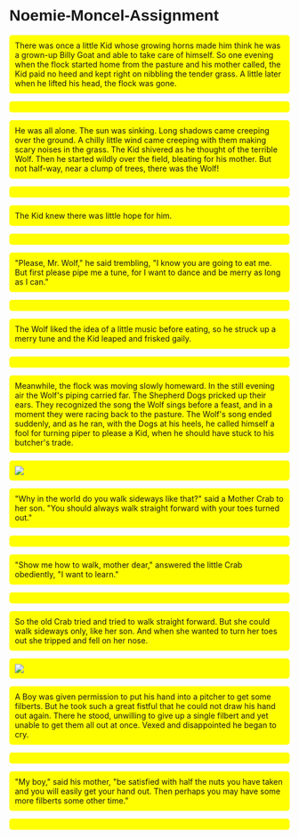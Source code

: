 # Noemie-Moncel-Assignment
<!DOCTYPE html>

<html>
  <head>
    <meta charset="utf-8">
    <title>THE WOLF AND THE KID</title>
    <style>
      h1 {
        font-family: sans-serif;
      } 
      p {
        background: lightblue;
        padding: 10px;
        border-radius: 5px;
      }
    </style>
  </head>
 <body>        
<p>There was once a little Kid whose growing horns made him think he was a grown-up Billy Goat and able to take care of himself. So one evening when the flock started home from the pasture and his mother called, the Kid paid no heed and kept right on nibbling the tender grass. A little later when he lifted his head, the flock was gone.<p>
<p>He was all alone. The sun was sinking. Long shadows came creeping over the ground. A chilly little wind came creeping with them making scary noises in the grass. The Kid shivered as he thought of the terrible Wolf. Then he started wildly over the field, bleating for his mother. But not half-way, near a clump of trees, there was the Wolf!<p>
<p>The Kid knew there was little hope for him.<p>
<p>"Please, Mr. Wolf," he said trembling, "I know you are going to eat me. But first please pipe me a tune, for I want to dance and be merry as long as I can."<p>
<p>The Wolf liked the idea of a little music before eating, so he struck up a merry tune and the Kid leaped and frisked gaily.<p>
<p>Meanwhile, the flock was moving slowly homeward. In the still evening air the Wolf's piping carried far. The Shepherd Dogs pricked up their ears. They recognized the song the Wolf sings before a feast, and in a moment they were racing back to the pasture. The Wolf's song ended suddenly, and as he ran, with the Dogs at his heels, he called himself a fool for turning piper to please a Kid, when he should have stuck to his butcher's trade.<p>
  </body>

<img src="http://elsonidodelaverdad.blogspot.com/2012/04/el-lobo-y-el-chivo.html">

<head>
    <meta charset="utf-8">
    <title>THE YOUNG CRAB AND HIS MOTHER</title>
    <style>
      h1 {
        font-family: sans-serif;
      } 
      p {
        background: lightred;
        padding: 10px;
        border-radius: 5px;
      }
    </style>
  </head>
  <body>
  <p>"Why in the world do you walk sideways like that?" said a Mother Crab to her son. "You should always walk straight forward with your toes turned out."<p>
  <p>"Show me how to walk, mother dear," answered the little Crab obediently, "I want to learn."<p>
  <p>So the old Crab tried and tried to walk straight forward. But she could walk sideways only, like her son. And when she wanted to turn her toes out she tripped and fell on her nose.<p>
  </body>
  <img src="https://fablesofaesop.com/the-two-crabs.html">
  
  <head>
    <meta charset="utf-8">
    <title>THE BOY AND THE FILBERTS</title>
    <style>
      h1 {
        font-family: sans-serif;
      } 
      p {
        background: yellow;
        padding: 10px;
        border-radius: 5px;
      }
    </style>
  </head>
  <body>
  <p>A Boy was given permission to put his hand into a pitcher to get some filberts. But he took such a great fistful that he could not draw his hand out again. There he stood, unwilling to give up a single filbert and yet unable to get them all out at once. Vexed and disappointed he began to cry.<p>
<p>"My boy," said his mother, "be satisfied with half the nuts you have taken and you will easily get your hand out. Then perhaps you may have some more filberts some other time."<p>

</html>
